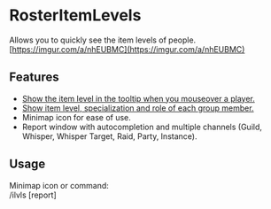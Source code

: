 # RosterItemLevels
Allows you to quickly see the item levels of people.  
[https://imgur.com/a/nhEUBMC](https://imgur.com/a/nhEUBMC)

## Features
* [Show the item level in the tooltip when you mouseover a player.](https://imgur.com/H36uDo1.jpg)
* [Show item level, specialization and role of each group member.](https://imgur.com/qt5xH47.jpg)
* Minimap icon for ease of use.
* Report window with autocompletion and multiple channels (Guild, Whisper, Whisper Target, Raid, Party, Instance).

## Usage
Minimap icon or command:  
/ilvls [report]
